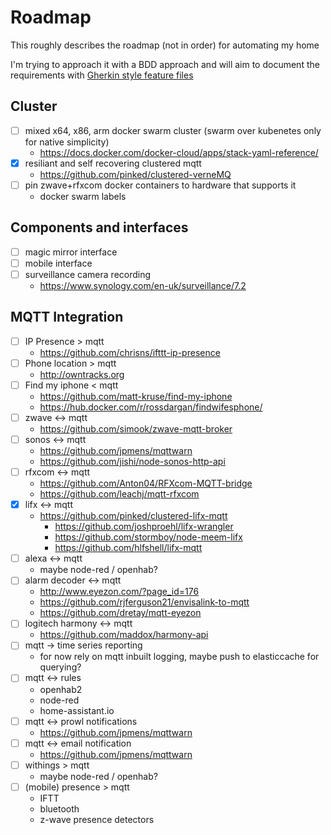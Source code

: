 # Roadmap
This roughly describes the roadmap (not in order) for automating my home

I'm trying to approach it with a BDD approach and will aim to document the requirements with [Gherkin style feature files](./Features)

## Cluster
- [ ] mixed x64, x86, arm docker swarm cluster (swarm over kubenetes only for native simplicity)
    - https://docs.docker.com/docker-cloud/apps/stack-yaml-reference/
- [x] resiliant and self recovering clustered mqtt
    - https://github.com/pinked/clustered-verneMQ
- [ ] pin zwave+rfxcom docker containers to hardware that supports it
    - docker swarm labels

## Components and interfaces
- [ ] magic mirror interface
- [ ] mobile interface
- [ ] surveillance camera recording
     - https://www.synology.com/en-uk/surveillance/7.2

## MQTT Integration
- [ ] IP Presence > mqtt
     - https://github.com/chrisns/ifttt-ip-presence
- [ ] Phone location > mqtt
     - http://owntracks.org
- [ ] Find my iphone < mqtt
     - https://github.com/matt-kruse/find-my-iphone
     - https://hub.docker.com/r/rossdargan/findwifesphone/
- [ ] zwave <-> mqtt
     - https://github.com/simook/zwave-mqtt-broker
- [ ] sonos <-> mqtt
     - https://github.com/jpmens/mqttwarn
     - https://github.com/jishi/node-sonos-http-api
- [ ] rfxcom <-> mqtt
     - https://github.com/Anton04/RFXcom-MQTT-bridge
     - https://github.com/leachj/mqtt-rfxcom
- [x] lifx <-> mqtt
     - https://github.com/pinked/clustered-lifx-mqtt
       - https://github.com/joshproehl/lifx-wrangler
       - https://github.com/stormboy/node-meem-lifx
       - https://github.com/hlfshell/lifx-mqtt
- [ ] alexa <-> mqtt
     - maybe node-red / openhab?
- [ ] alarm decoder <-> mqtt
     - http://www.eyezon.com/?page_id=176
     - https://github.com/rjferguson21/envisalink-to-mqtt
     - https://github.com/dretay/mqtt-eyezon
- [ ] logitech harmony <-> mqtt
     - https://github.com/maddox/harmony-api
- [ ] mqtt -> time series reporting
     - for now rely on mqtt inbuilt logging, maybe push to elasticcache for querying?
- [ ] mqtt <-> rules
     - openhab2
     - node-red
     - home-assistant.io
- [ ] mqtt <-> prowl notifications
     - https://github.com/jpmens/mqttwarn
- [ ] mqtt <-> email notification
     - https://github.com/jpmens/mqttwarn
- [ ] withings > mqtt
     - maybe node-red / openhab?
- [ ] (mobile) presence > mqtt
     - IFTT
     - bluetooth
     - z-wave presence detectors
    

